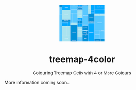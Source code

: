 <div align="center">
    <img src="https://github.com/yan073/treemap-4color/raw/main/logo.png" height="120" />
</div>
<div align="center">
    <h1>treemap-4color</h1>
    <p>Colouring Treemap Cells with 4 or More Colours</p>
</div>
More information coming soon...